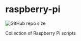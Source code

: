 # raspberry-pi
![GitHub repo size](https://img.shields.io/github/repo-size/lpwoodhouse/raspberry-pi?color=purple)

Collection of Raspberry Pi scripts
